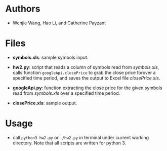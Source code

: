 # Authors

- Wenjie Wang, Hao Li, and Catherine Payzant


# Files

- **symbols.xls**: sample symbols input.

- **hw2.py**: script that reads a column of symbols read from *symbols.xls*,
  calls function `googleApi.closePrice` to grab the close price forover a
  specified time period, and saves the output to Excel file *closePrice.xls*.

- **googleApi.py**: function extracting the close price for the given
  symbols read from *symbols.xls* over a specified time period.

- **closePrice.xls**: sample output.


# Usage

- call `python3 hw2.py` or `./hw2.py` in terminal under current working
  directory.  Note that all scripts are written for python 3.
